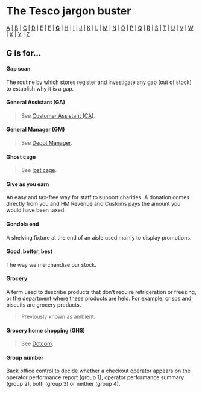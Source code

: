 # The Tesco jargon buster

[A](a.md) | [B](b.md) | [C](c.md) | [D](d.md) | [E](e.md) | [F](f.md) | [**G**](g.md) | [H](h.md) | [I](i.md) | [J](j.md) | [K](k.md) | [L](l.md) | [M](m.md) | [N](n.md) | [O](o.md) | [P](p.md) | [Q](q.md) | [R](r.md) | [S](s.md) | [T](t.md) | [U](u.md) | [V](v.md) | [W](w.md) | [X](x.md) | [Y](y.md) | [Z](z.md)

## G is for…

#### Gap scan
The routine by which stores register and investigate any gap (out of stock) to establish why it is a gap.

#### General Assistant (GA)
> See [Customer Assistant (CA)](c.md#customer-assistant-ca).

#### General Manager (GM)
> See [Depot Manager](d.md#depot-manager).

#### Ghost cage
> See [lost cage](l.md#lost-cage).

#### Give as you earn
An easy and tax-free way for staff to support charities. A donation comes directly from you and HM Revenue and Customs pays the amount you would have been taxed.

#### Gondola end
A shelving fixture at the end of an aisle used mainly to display promotions.

#### Good, better, best
The way we merchandise our stock.

#### Grocery
A term used to describe products that don’t require refrigeration or freezing, or the department where these products are held. For example, crisps and biscuits are grocery products.
> Previously known as ambient.

#### Grocery home shopping (GHS)
> See [Dotcom](d.md#dotcom).

#### Group number
Back office control to decide whether a checkout operator appears on the operator performance report (group 1), operator performance summary (group 2), both (group 3) or neither (group 4).
